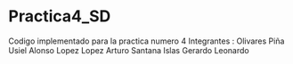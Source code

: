 # Practica4_SD
Codigo implementado para la practica numero 4
Integrantes :
Olivares Piña Usiel Alonso
Lopez Lopez Arturo
Santana Islas Gerardo Leonardo
